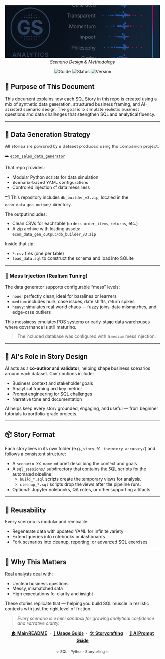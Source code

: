 <p align="center">
  <img src="repo_files/dark_logo_banner.png" width="1000"/>
  <br>
  <em>Scenario Design & Methodology</em>
</p>

<p align="center">
  <img alt="Guide" src="https://img.shields.io/badge/guide-storycrafting-blue">
  <img alt="Status" src="https://img.shields.io/badge/status-active-brightgreen">
  <img alt="Version" src="https://img.shields.io/badge/version-v0.2.0-blueviolet">
</p>

## 🎯 Purpose of This Document

This document explains how each SQL Story in this repo is created using a mix of synthetic data generation, structured business framing, and AI-assisted scenario design. The goal is to simulate realistic business questions and data challenges that strengthen SQL and analytical fluency.

---

## 🧬 Data Generation Strategy

All stories are powered by a dataset produced using the companion project:

➡️ [`ecom_sales_data_generator`](https://github.com/G-Schumacher44/ecom_sales_data_generator)

That repo provides:
- Modular Python scripts for data simulation
- Scenario-based YAML configurations
- Controlled injection of data messiness

🗂️ This repository includes `db_builder_v3.zip`, located in the `ecom_data_gen_output/` directory.

The output includes:
- Clean CSVs for each table (`orders`, `order_items`, `returns`, etc.)
- A zip archive with loading assets:  
  `ecom_data_gen_output/db_builder_v3.zip`

Inside that zip:
- `*.csv` files (one per table)
- `load_data.sql` to construct the schema and load into SQLite

---

### 🧪 Mess Injection (Realism Tuning)

The data generator supports configurable “mess” levels:
- `none`: perfectly clean, ideal for baselines or learners
- `medium`: includes nulls, case issues, date shifts, return spikes
- `heavy`: simulates real-world chaos — fuzzy joins, data mismatches, and edge-case outliers

This messiness emulates POS systems or early-stage data warehouses where governance is still maturing.

> The included database was configured with a `medium` mess injection.

---

## 🤖 AI's Role in Story Design

AI acts as a **co-author and validator**, helping shape business scenarios around each dataset. Contributions include:

- Business context and stakeholder goals
- Analytical framing and key metrics
- Prompt engineering for SQL challenges
- Narrative tone and documentation

AI helps keep every story grounded, engaging, and useful — from beginner tutorials to portfolio-grade projects.

---

## 📦 Story Format

Each story lives in its own folder (e.g., `story_01_inventory_accuracy/`) and follows a consistent structure:

- A `scenario_XX_name.md` brief describing the context and goals
- A `sql_sessions/` subdirectory that contains the SQL scripts for the automated pipeline:
  - `build_*.sql` scripts create the temporary views for analysis.
  - `cleanup_*.sql` scripts drop the views after the pipeline runs.
- Optional: Jupyter notebooks, QA notes, or other supporting artifacts.

---

## 🔄 Reusability

Every scenario is modular and remixable:
- Regenerate data with updated YAML for infinite variety
- Extend queries into notebooks or dashboards
- Fork scenarios into cleanup, reporting, or advanced SQL exercises

---

## 🌱 Why This Matters

Real analysts deal with:
- Unclear business questions
- Messy, mismatched data
- High expectations for clarity and insight

These stories replicate that — helping you build SQL muscle in realistic contexts with just the right level of friction.

> _Every scenario is a mini sandbox for growing analytical confidence and narrative clarity._

<p align="center">
  <a href="README.md">🏠 <b>Main README</b></a>
  &nbsp;·&nbsp;
  <a href="USAGE.md">📖 <b>Usage Guide</b></a>
  &nbsp;·&nbsp;
  <a href="storycrafting.md">🛠️ <b>Storycrafting</b></a>
  &nbsp;·&nbsp;
  <a href="sample_ai_prompt.md">🤖 <b>AI Prompt Guide</b></a>
</p>

<p align="center">
  <sub>✨ SQL · Python · Storytelling ✨</sub>
</p>
